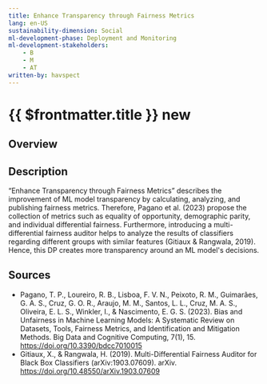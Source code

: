 ```yaml
---
title: Enhance Transparency through Fairness Metrics
lang: en-US
sustainability-dimension: Social
ml-development-phase: Deployment and Monitoring
ml-development-stakeholders: 
    - B
    - M
    - AT
written-by: havspect
---
```


<script setup>
import DPOverview from '../../components/DPOverview.vue'
</script>


# {{ $frontmatter.title }} <Badge type="tip">new</Badge>

## Overview
<DPOverview />

## Description
“Enhance Transparency through Fairness Metrics” describes the improvement of ML model transparency by calculating, analyzing, and publishing fairness metrics. Therefore, Pagano et al. (2023) propose the collection of metrics such as equality of opportunity, demographic parity, and individual differential fairness. Furthermore, introducing a multi-differential fairness auditor helps to analyze the results of classifiers regarding different groups with similar features (Gitiaux & Rangwala, 2019). Hence, this DP creates more transparency around an ML model's decisions.

## Sources 
- Pagano, T. P., Loureiro, R. B., Lisboa, F. V. N., Peixoto, R. M., Guimarães, G. A. S., Cruz, G. O. R., Araujo, M. M., Santos, L. L., Cruz, M. A. S., Oliveira, E. L. S., Winkler, I., & Nascimento, E. G. S. (2023). Bias and Unfairness in Machine Learning Models: A Systematic Review on Datasets, Tools, Fairness Metrics, and Identification and Mitigation Methods. Big Data and Cognitive Computing, 7(1), 15. https://doi.org/10.3390/bdcc7010015
- Gitiaux, X., & Rangwala, H. (2019). Multi-Differential Fairness Auditor for Black Box Classifiers (arXiv:1903.07609). arXiv. https://doi.org/10.48550/arXiv.1903.07609
